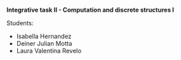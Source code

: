 **Integrative task II - Computation and discrete structures I**

Students:
- Isabella Hernandez
- Deiner Julian Motta
- Laura Valentina Revelo
